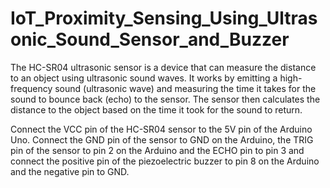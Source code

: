 # IoT_Proximity_Sensing_Using_Ultrasonic_Sound_Sensor_and_Buzzer

The HC-SR04 ultrasonic sensor is a device that can measure the distance to an object using ultrasonic sound waves. It works by emitting a high-frequency sound (ultrasonic wave) and measuring the time it takes for the sound to bounce back (echo) to the sensor. The sensor then calculates the distance to the object based on the time it took for the sound to return.

Connect the VCC pin of the HC-SR04 sensor to the 5V pin of the Arduino Uno. Connect the GND pin of the sensor to GND on the Arduino, the TRIG pin of the sensor to pin 2 on the Arduino and the ECHO pin to pin 3 and connect the positive pin of the piezoelectric buzzer to pin 8 on the Arduino and the negative pin to GND.

